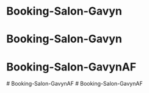 # Booking-Salon-Gavyn
# Booking-Salon-Gavyn
# Booking-Salon-GavynAF
#   B o o k i n g - S a l o n - G a v y n A F  
 # Booking-Salon-GavynAF
